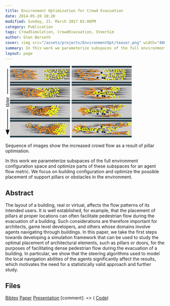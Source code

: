 ```yaml
---
title: Environment Optimization for Crowd Evacuation
date: 2014-05-20 10:20
modified: Sunday, 21. March 2017 02:06PM 
category: Publication
tags: CrowdSimulation, CrowdEvacuation, SteerSim
author: Glen Berseth 
cover: <img src="/assets/projects/EnvironmentOpt/teaser.png" width="400px"/>
summary: In this work we parameterize subspaces of the full environment configuration space and optimize parts of these subspaces for an agent flow metric. We focus on building configuration and optimize the possible placement of support pillars or obstacles in the environment.
layout: page
---
```


<img src="/assets/projects/EnvironmentOpt/teaser.png" width="400px"/>

Sequence of images show the increased crowd flow as a result of pillar optimiation.

In this work we parameterize subspaces of the full environment configuration space and optimize parts of these subspaces for an agent flow metric. We focus on building configuration and optimize the possible placement of support pillars or obstacles in the environment. 

## Abstract

The layout of a building, real or virtual, affects the flow patterns of its intended users. It is well established, for example, that the placement of pillars at proper locations can often facilitate pedestrian flow during the evacuation of a building. Such considerations are therefore important for architects, game level developers, and others whose domains involve agents navigating through buildings. In this paper, we take the first steps towards developing a simulation framework that can be used to study the optimal placement of architectural elements, such as pillars or doors, for the purposes of facilitating dense pedestrian flow during the evacuation of a building. In particular, we show that the steering algorithms used to model the local navigation abilities of the agents significantly affect the results, which motivates the need for a statistically valid approach and further study.

## Files

[Bibtex](/files/bibtex/EnvironmentOpt.bib)
[Paper](/assets/projects/EnvironmentOpt/ArchOpt.pdf)
[Presentation](/assets/projects/GameLevelOptimization/paper_errata.pdf)
[comment]: <> ( [Code](https://github.com/FracturedPlane/EnvironmentInterface))

